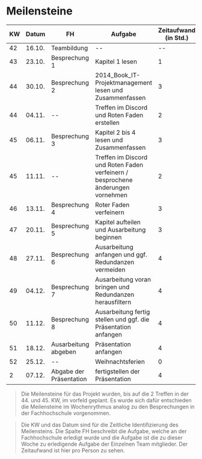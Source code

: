 ﻿# Meilensteine
 
KW | Datum | FH | Aufgabe | Zeitaufwand (in Std.)
--- | --- | --- | --- | ---
42 | 16.10. | Teambildung | -- | --
43 | 23.10. | Besprechung 1 | Kapitel 1 lesen | 1
44 | 30.10. | Besprechung 2 | 2014_Book_IT-Projektmanagement lesen und Zusammenfassen| 3
44 | 04.11. | -- | Treffen im Discord und Roten Faden erstellen | 2
45 | 06.11. | Besprechung 3 | Kapitel 2 bis 4 lesen und Zusammenfassen | 3
45 | 11.11. | -- | Treffen im Discord und Roten Faden verfeinern / besprochene änderungen vornehmen | 2
46 | 13.11. | Besprechung 4 | Roter Faden verfeinern | 3
47 | 20.11. | Besprechung 5 | Kapitel aufteilen und Ausarbeitung beginnen | 3
48 | 27.11. | Besprechung 6 | Ausarbeitung anfangen und ggf. Redundanzen vermeiden | 4
49 | 04.12. | Besprechung 7 | Ausarbeitung voran bringen und Redundanzen herausfiltern | 4
50 | 11.12. | Besprechung 8 | Ausarbeitung fertig stellen und ggf. die Präsentation anfangen | 4
51 | 18.12. | Ausarbeitung abgeben | Präsentation anfangen | 4
52 | 25.12. | -- | Weihnachtsferien | 0
2 | 07.12. | Abgabe der Präsentation | fertigstellen der Präsentation | 4

>Die Meilensteine für das Projekt wurden, bis auf die 2 Treffen in der 44. und 45. KW, im vorfeld geplant. Es wurde sich dafür entschieden die Meilensteine im Wochenrythmus analog zu den Besprechungen in der Fachhochschule vorgenommen. 

>Die KW und das Datum sind für die Zeitliche Identifizierung des Meilensteins. Die Spalte FH beschreibt die Aufgabe, welche an der Fachhochschule erledigt wurde und die Aufgabe ist die zu dieser Woche zu erledigende Aufgabe der Einzelnen Team mitglieder. Der Zeitaufwand ist hier pro Person zu sehen.
